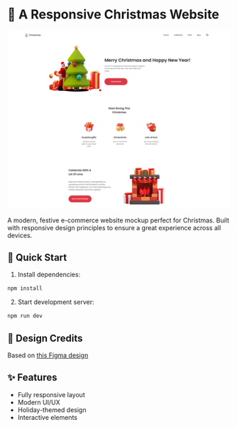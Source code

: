 # 🎄 A Responsive Christmas Website

![website showcase](image.webp)

A modern, festive e-commerce website mockup perfect for Christmas. Built with responsive design principles to ensure a great experience across all devices.

## 🚀 Quick Start

1. Install dependencies:

```bash
npm install
```

2. Start development server:

```bash
npm run dev
```

## 🎨 Design Credits

Based on [this Figma design](https://www.figma.com/community/file/1260466205962818266)

## ✨ Features

- Fully responsive layout
- Modern UI/UX
- Holiday-themed design
- Interactive elements

